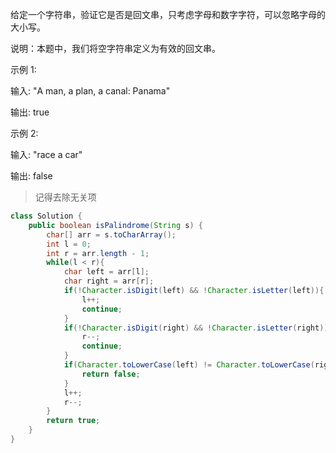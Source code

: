 给定一个字符串，验证它是否是回文串，只考虑字母和数字字符，可以忽略字母的大小写。

说明：本题中，我们将空字符串定义为有效的回文串。

示例 1:

输入: "A man, a plan, a canal: Panama"

输出: true

示例 2:

输入: "race a car"

输出: false


>记得去除无关项
```java
class Solution {
    public boolean isPalindrome(String s) {
        char[] arr = s.toCharArray();
        int l = 0;
        int r = arr.length - 1;
        while(l < r){
            char left = arr[l];
            char right = arr[r];
            if(!Character.isDigit(left) && !Character.isLetter(left)){
                l++;
                continue;
            }
            if(!Character.isDigit(right) && !Character.isLetter(right)){
                r--;
                continue;
            }
            if(Character.toLowerCase(left) != Character.toLowerCase(right)){
                return false;
            }
            l++;
            r--;
        }
        return true;
    }
}
```
